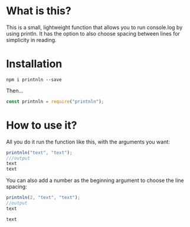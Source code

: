 # What is this?

This is a small, lightweight function that allows you to run console.log by using println.
It has the option to also choose spacing between lines for simplicity in reading.

# Installation

`npm i printnln --save`

Then...

```js
const printnln = require("printnln");
```

# How to use it?

All you do it run the function like this, with the arguments you want:

```js
printnln("text", "text");
///output
text
text
```

You can also add a number as the beginning argument to choose the line spacing:

```js
printnln(2, "text", "text");
//output
text

text
```

